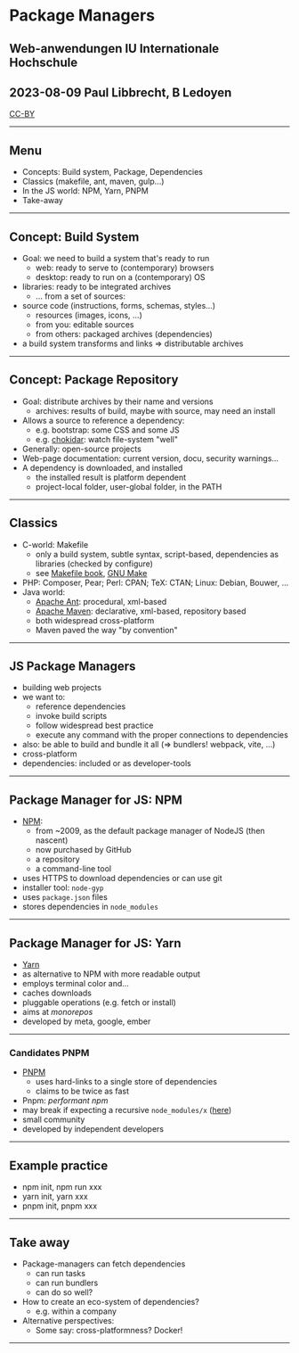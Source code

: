 # Package Managers

## Web-anwendungen IU Internationale Hochschule
## 2023-08-09 Paul Libbrecht, B Ledoyen
[CC-BY](https://creativecommons.org/licenses/by/4.0/)

--- 

## Menu

- Concepts: Build system, Package, Dependencies
- Classics (makefile, ant, maven, gulp...)
- In the JS world: NPM, Yarn, PNPM
- Take-away

--- 

## Concept: Build System

- Goal: we need to build a system that's ready to run
	- web: ready to serve to (contemporary) browsers
	- desktop: ready to run on a (contemporary) OS
- libraries: ready to be integrated archives
	- ... from a set of sources:
- source code (instructions, forms, schemas, styles...)
	- resources (images, icons, ...)
	- from you: editable sources
	- from others: packaged archives (dependencies)
- a build system transforms and links => distributable archives

---
## Concept: Package Repository

- Goal: distribute archives by their name and versions
	- archives: results of build, maybe with source, may need an install
- Allows a source to reference a dependency: 
	- e.g. bootstrap: some CSS and some JS
	- e.g. [chokidar](https://www.npmjs.com/package/chokidar): watch file-system "well"
- Generally: open-source projects
- Web-page documentation: current version, docu, security warnings...
- A dependency is downloaded, and installed
	- the installed result is platform dependent
	- project-local folder, user-global folder, in the PATH

---
## Classics

- C-world: Makefile
	- only a build system, subtle syntax, script-based, dependencies as libraries (checked by configure)
	- see [Makefile book](https://www.oreilly.com/openbook/make3/book/), [GNU Make](https://www.gnu.org/software/make/manual/make.html)
- PHP: Composer, Pear; Perl: CPAN;  TeX: CTAN; Linux: Debian, Bouwer, ...
- Java world: 
	- [Apache Ant](https://ant.apache.org/): procedural, xml-based
	- [Apache Maven](https://maven.apache.org/): declarative, xml-based, repository based
	- both widespread cross-platform
	- Maven paved the way "by convention"

---

## JS Package Managers

- building web projects
- we want to:
	- reference dependencies
	- invoke build scripts
	- follow widespread best practice
	- execute any command with the proper connections to dependencies
- also: be able to build and bundle it all (=> bundlers! webpack, vite, ...)
- cross-platform
- dependencies: included or as developer-tools

---
## Package Manager for JS: NPM

- [NPM](https://docs.npmjs.com/about-npm):
	- from ~2009, as the default package manager of NodeJS (then nascent)
	- now purchased by GitHub
	- a repository
	- a command-line tool
- uses HTTPS to download dependencies or can use git
- installer tool: `node-gyp`
- uses `package.json` files
- stores dependencies in `node_modules`

---
## Package Manager for JS: Yarn

- [Yarn](https://yarnpkg.com/)
- as alternative to NPM with more readable output
- employs terminal color and...
- caches downloads
- pluggable operations (e.g. fetch or install)
- aims at _monorepos_
- developed by meta, google, ember

---
### Candidates PNPM

- [PNPM](https://pnpm.io/)
	- uses hard-links to a single store of dependencies
	- claims to be twice as fast
- Pnpm: _performant npm_
- may break if expecting a recursive `node_modules/x` ([here](https://pnpm.io/faq#pnpm-does-not-work-with-your-project-here))
- small community
- developed by independent developers

---

## Example practice
- npm init, npm run xxx
- yarn init, yarn xxx
- pnpm init, pnpm xxx
---
## Take away

- Package-managers can fetch dependencies
	- can run tasks
	- can run bundlers
	- can do so well?
- How to create an eco-system of dependencies?
	- e.g. within a company
- Alternative perspectives:
	- Some say: cross-platformness? Docker!

---
